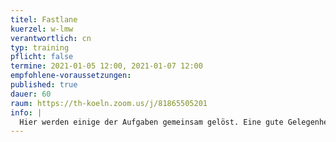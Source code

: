 ```yaml
---
titel: Fastlane
kuerzel: w-lmw
verantwortlich: cn
typ: training
pflicht: false
termine: 2021-01-05 12:00, 2021-01-07 12:00
empfohlene-voraussetzungen:
published: true
dauer: 60
raum: https://th-koeln.zoom.us/j/81865505201
info: |
  Hier werden einige der Aufgaben gemeinsam gelöst. Eine gute Gelegenheit für alle, die ihr Know-how noch ein bisschen auffrischen wollen.
---
```

